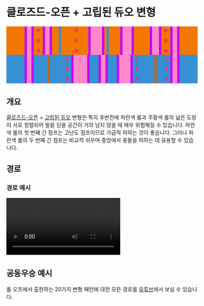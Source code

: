# 클로즈드-오픈 + 고립된 듀오 변형

![클로즈드-오픈 + 고립된 듀오](../images/variations/closed-open-isolated-duo.jpg)

## 개요

[클로즈드-오픈](../rolls/closed-open-open-closed.md#주황색-롤) + [고립된 듀오](../rolls/isolated-duo.md#파란색-롤) 변형은 특히 후반전에 파란색 롤과 주황색 롤의 넓은 도랑이 서로 정렬되어 발을 딛을 공간이 거의 남지 않을 때 매우 위험해질 수 있습니다. 파란색 롤의 첫 번째 긴 점프는 고난도 점프이므로 가급적 피하는 것이 좋습니다. 그러나 파란색 롤의 두 번째 긴 점프는 비교적 쉬우며 중앙에서 충돌을 피하는 데 유용할 수 있습니다.

## 경로

### 경로 예시

<video controls>
  <source src="../../images/variations/closed-open-isolated-duo-standard-path.mp4" type="video/mp4">
</video>

## 공동우승 예시

롤 오프에서 출현하는 20가지 변형 패턴에 대한 모든 경로를 [유튜브](https://www.youtube.com/playlist?list=PLG_QNSp9ZgJLWYSNl4vY26VJCZeOQHO1F)에서 보실 수 있습니다.
